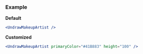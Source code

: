 ### Example

**Default**
```jsx
<UndrawMakeupArtist />
```

**Customized**
```jsx
<UndrawMakeupArtist primaryColor="#41B883" height="100" />
```
